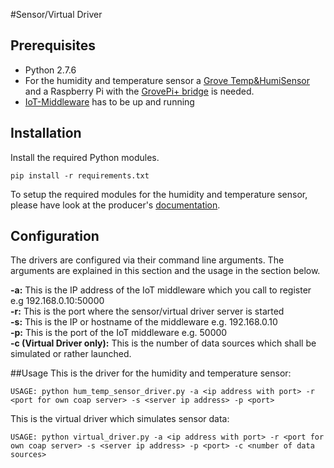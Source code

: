#Sensor/Virtual Driver

## Prerequisites
- Python 2.7.6
- For the humidity and temperature sensor a  [Grove Temp&HumiSensor](http://wiki.seeedstudio.com/Grove-TemperatureAndHumidity_Sensor/) and a Raspberry Pi with the [GrovePi+ bridge](https://www.seeedstudio.com/GrovePi-p-2241.html) is needed.
- [IoT-Middleware](../iotmiddleware) has to be up and running

## Installation
Install the required Python modules.

```shell
pip install -r requirements.txt
```
To setup the required modules for the humidity and temperature sensor, please have look at the producer's [documentation](https://github.com/initialstate/grovepi/wiki/Part-2.-GrovePi-Setup).

## Configuration
The drivers are configured via their command line arguments. The arguments are explained in this section and the usage in the section below.

**-a:** This is the IP address of the IoT middleware which you call to register e.g 192.168.0.10:50000   
**-r:** This is the port where the sensor/virtual driver server is started  
**-s:** This is the IP or hostname of the middleware e.g. 192.168.0.10  
**-p:** This is the port of the IoT middleware e.g. 50000  
**-c (Virtual Driver only):** This is the number of data sources which shall be simulated or rather launched.

##Usage
This is the driver for the humidity and temperature sensor: 
```shell
USAGE: python hum_temp_sensor_driver.py -a <ip address with port> -r <port for own coap server> -s <server ip address> -p <port>
```
This is the virtual driver which simulates sensor data:
```shell
USAGE: python virtual_driver.py -a <ip address with port> -r <port for own coap server> -s <server ip address> -p <port> -c <number of data sources>
```

